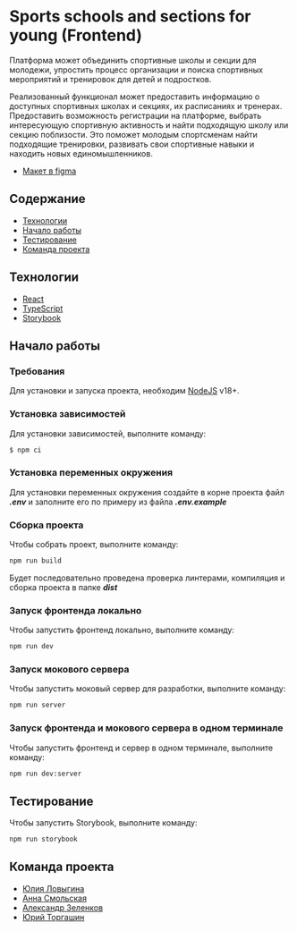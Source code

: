 # Sports schools and sections for young (Frontend)

Платформа может объединить спортивные школы и секции для молодежи, упростить процесс организации и поиска спортивных мероприятий и тренировок для детей и подростков.

Реализованный функционал может предоставить информацию о доступных спортивных школах и секциях, их расписаниях и тренерах. Предоставить возможность регистрации на платформе, выбрать интересующую спортивную активность и найти подходящую школу или секцию поблизости. Это поможет молодым спортсменам найти подходящие тренировки, развивать свои спортивные навыки и находить новых единомышленников.

- [Макет в figma](https://www.figma.com/file/gfdvifsx81vHhQyqbVdbQE/%D0%92%D1%8B%D0%B1%D0%BE%D1%80-%D1%81%D0%BF%D0%BE%D1%80%D1%82%D0%B8%D0%B2%D0%BD%D1%8B%D1%85-%D1%81%D0%B5%D0%BA%D1%86%D0%B8%D0%B9?type=design&node-id=245-253&mode=design)

## Содержание

- [Технологии](#технологии)
- [Начало работы](#начало-работы)
- [Тестирование](#тестирование)
- [Команда проекта](#команда-проекта)

## Технологии

- [React](https://react.dev/)
- [TypeScript](https://www.typescriptlang.org/)
- [Storybook](https://storybook.js.org/)

## Начало работы

### Требования

Для установки и запуска проекта, необходим [NodeJS](https://nodejs.org/) v18+.

### Установка зависимостей

Для установки зависимостей, выполните команду:

```sh
$ npm ci
```

### Установка переменных окружения

Для установки переменных окружения создайте в корне проекта файл **_.env_** и заполните его по примеру из файла **_.env.example_**

### Сборка проекта

Чтобы собрать проект, выполните команду:

```sh
npm run build
```

Будет последовательно проведена проверка линтерами, компиляция и сборка проекта в папке **_dist_**

### Запуск фронтенда локально

Чтобы запустить фронтенд локально, выполните команду:

```sh
npm run dev
```

### Запуск мокового сервера

Чтобы запустить моковый сервер для разработки, выполните команду:

```sh
npm run server
```

### Запуск фронтенда и мокового сервера в одном терминале

Чтобы запустить фронтенд и сервер в одном терминале, выполните команду:

```sh
npm run dev:server
```

## Тестирование

Чтобы запустить Storybook, выполните команду:

```sh
npm run storybook
```

## Команда проекта

- [Юлия Ловыгина](https://github.com/Yuliya-Lov)
- [Анна Смольская](https://github.com/Smolskaia)
- [Александр Зеленков](https://github.com/aszelenkov)
- [Юрий Торгашин](https://github.com/Melphi-S)

